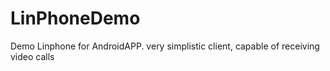 # LinPhoneDemo
Demo Linphone for AndroidAPP. very simplistic client, capable of receiving video calls 
